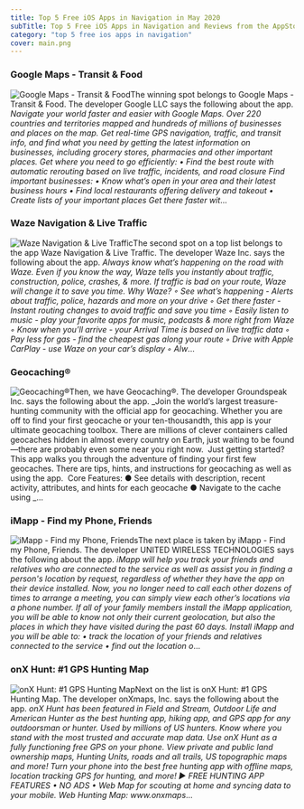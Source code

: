 ```yaml
---
title: Top 5 Free iOS Apps in Navigation in May 2020
subTitle: Top 5 Free iOS Apps in Navigation and Reviews from the AppStore in May 2020.
category: "top 5 free ios apps in navigation"
cover: main.png
---
```


### Google Maps - Transit & Food

![Google Maps - Transit & Food](https://is3-ssl.mzstatic.com/image/thumb/Purple113/v4/c6/7d/cc/c67dcc8b-3f66-af39-40de-f02adad39366/logo_maps_ios_color-0-0-1x_U007emarketing-0-0-0-6-0-0-sRGB-0-0-0-GLES2_U002c0-512MB-85-220-0-0.png/100x100bb.png)The winning spot belongs to Google Maps - Transit & Food. The developer Google LLC says the following about the app. _Navigate your world faster and easier with Google Maps. Over 220 countries and territories mapped and hundreds of millions of businesses and places on the map. Get real-time GPS navigation, traffic, and transit info, and find what you need by getting the latest information on businesses, including grocery stores, pharmacies and other important places.  Get where you need to go efficiently: • Find the best route with automatic rerouting based on live traffic, incidents, and road closure  Find important businesses: • Know what’s open in your area and their latest business hours • Find local restaurants offering delivery and takeout • Create lists of your important places   Get there faster wit_...

### Waze Navigation & Live Traffic

![Waze Navigation & Live Traffic](https://is5-ssl.mzstatic.com/image/thumb/Purple123/v4/f5/d2/5f/f5d25f74-53ac-4cb1-e2cd-2913205f2680/AppIcon-0-0-1x_U007emarketing-0-0-0-7-0-0-sRGB-0-0-0-GLES2_U002c0-512MB-85-220-0-0.png/100x100bb.png)The second spot on a top list belongs to the app Waze Navigation & Live Traffic. The developer Waze Inc. says the following about the app. _Always know what’s happening on the road with Waze. Even if you know the way, Waze tells you instantly about traffic, construction, police, crashes, & more. If traffic is bad on your route, Waze will change it to save you time.  Why Waze? ◦ See what’s happening - Alerts about traffic, police, hazards and more on your drive ◦ Get there faster - Instant routing changes to avoid traffic and save you time ◦ Easily listen to music - play your favorite apps for music, podcasts & more right from Waze ◦ Know when you’ll arrive - your Arrival Time is based on live traffic data ◦ Pay less for gas - find the cheapest gas along your route ◦ Drive with Apple CarPlay - use Waze on your car’s display ◦ Alw_...

### Geocaching®

![Geocaching®](https://is1-ssl.mzstatic.com/image/thumb/Purple123/v4/be/53/84/be538427-fd9f-1c4d-15d7-f27c8e84c2fe/AppIcon-0-0-1x_U007emarketing-0-0-0-7-0-0-sRGB-0-0-0-GLES2_U002c0-512MB-85-220-0-0.png/100x100bb.png)Then, we have Geocaching®. The developer Groundspeak Inc. says the following about the app. _Join the world’s largest treasure-hunting community with the official app for geocaching. Whether you are off to find your first geocache or your ten-thousandth, this app is your ultimate geocaching toolbox.   There are millions of clever containers called geocaches hidden in almost every country on Earth, just waiting to be found—there are probably even some near you right now.  Just getting started? This app walks you through the adventure of finding your first few geocaches. There are tips, hints, and instructions for geocaching as well as using the app.  Core Features:  ●	See details with description, recent activity, attributes, and hints for each geocache ●	Navigate to the cache using _...

### iMapp - Find my Phone, Friends

![iMapp - Find my Phone, Friends](https://is3-ssl.mzstatic.com/image/thumb/Purple123/v4/c1/5c/3f/c15c3f27-ff61-b50b-d635-273f154bd17b/AppIcon-0-0-1x_U007emarketing-0-0-0-10-0-0-sRGB-0-0-0-GLES2_U002c0-512MB-85-220-0-0.png/100x100bb.png)The next place is taken by iMapp - Find my Phone, Friends. The developer UNITED WIRELESS TECHNOLOGIES says the following about the app. _iMapp will help you track your friends and relatives who are connected to the service as well as assist you in finding a person's location by request, regardless of whether they have the app on their device installed.  Now, you no longer need to call each other dozens of times to arrange a meeting, you can simply view each other’s locations via a phone number. If all of your family members install the iMapp application, you will be able to know not only their current geolocation, but also the places in which they have visited during the past 60 days.  Install iMapp and you will be able to:  • track the location of your friends and relatives connected to the service  • find out the location o_...

### onX Hunt: #1 GPS Hunting Map

![onX Hunt: #1 GPS Hunting Map](https://is2-ssl.mzstatic.com/image/thumb/Purple123/v4/96/3d/f5/963df5ae-0a33-e0a5-579e-a2af06a74cdf/AppIcon-Hunt-0-0-1x_U007emarketing-0-0-0-7-0-0-sRGB-0-0-0-GLES2_U002c0-512MB-85-220-0-0.png/100x100bb.png)Next on the list is onX Hunt: #1 GPS Hunting Map. The developer onXmaps, Inc. says the following about the app. _onX Hunt has been featured in Field and Stream, Outdoor Life and American Hunter as the best hunting app, hiking app, and GPS app for any outdoorsman or hunter. Used by millions of US hunters.  Know where you stand with the most trusted and accurate map data. Use onX Hunt as a fully functioning free GPS on your phone. View private and public land ownership maps, Hunting Units, roads and all trails, US topographic maps and more! Turn your phone into the best free hunting app with offline maps, location tracking GPS for hunting, and more!  ▶ FREE HUNTING APP FEATURES  • NO ADS • Web Map for scouting at home and syncing data to your mobile. Web Hunting Map: www.onxmaps_...

